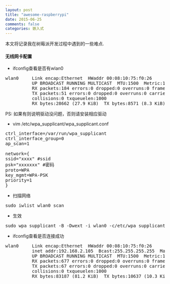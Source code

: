 ```yaml
---
layout: post
title: "awesome-raspberrypi"
date: 2015-06-25
comments: false
categories: 嵌入式
---
```


本文将记录我在树莓派开发过程中遇到的一些难点.

#### 无线网卡配置
* ifconfig查看是否有wlan0
<pre>
wlan0     Link encap:Ethernet  HWaddr 00:08:10:75:f0:26  
          UP BROADCAST RUNNING MULTICAST  MTU:1500  Metric:1
          RX packets:184 errors:0 dropped:0 overruns:0 frame:0
          TX packets:51 errors:0 dropped:0 overruns:0 carrier:0
          collisions:0 txqueuelen:1000 
          RX bytes:28662 (27.9 KiB)  TX bytes:8571 (8.3 KiB)
</pre>
PS: 如果有则说明驱动没问题，否则请安装相应驱动

* vim /etc/wpa_supplicant/wpa_supplicant.conf
<pre>
ctrl_interface=/var/run/wpa_supplicant
ctrl_interface_group=0
ap_scan=1

network={
ssid="xxxx" #ssid
psk="xxxxxxx" #密码
proto=WPA
key_mgmt=WPA-PSK
priority=1
}
</pre>
* 扫描网络
<pre>
sudo iwlist wlan0 scan
</pre>
* 生效
<pre>
sudo wpa_supplicant -B -Dwext -i wlan0 -c/etc/wpa_supplicant/wpa_supplicant.conf
</pre>
* ifconfig查看是否连接成功
<pre>
wlan0     Link encap:Ethernet  HWaddr 00:08:10:75:f0:26  
          inet addr:192.168.2.105  Bcast:255.255.255.255  Mask:255.255.255.0
          UP BROADCAST RUNNING MULTICAST  MTU:1500  Metric:1
          RX packets:677 errors:0 dropped:0 overruns:0 frame:0
          TX packets:67 errors:0 dropped:0 overruns:0 carrier:0
          collisions:0 txqueuelen:1000 
          RX bytes:83187 (81.2 KiB)  TX bytes:10637 (10.3 KiB)
</pre>
